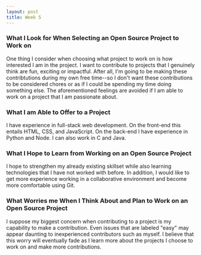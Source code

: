```yaml
---
layout: post
title: Week 5
---
```


### What I Look for When Selecting an Open Source Project to Work on
One thing I consider when choosing what project to work on is how interested I am in the project. I want to contribute to projects that I genuinely think are fun, exciting or impactful. After all, I'm going to be making these contribtutions during my own free time--so I don't want these contributions to be considered chores or as if I could be spending my time doing something else. The aforementioned feelings are avoided if I am able to work on a project that I am passionate about. 

### What I am Able to Offer to a Project
I have experience in full-stack web development. On the front-end this entails HTML, CSS, and JavaScript. On the back-end I have experience in Python and Node. I can also work in C and Java.

### What I Hope to Learn from Working on an Open Source Project
I hope to strengthen my already existing skillset while also learning technologies that I have not worked with before. In addition, I would like to get more experience working in a collaborative environment and become more comfortable using Git.

### What Worries me When I Think About and Plan to Work on an Open Source Project
I suppose my biggest concern when contributing to a project is my capability to make a contribution. Even issues that are labeled "easy" may appear daunting to inexperienced contributors such as myself. I believe that this worry will eventually fade as I learn more about the projects I choose to work on and make more contributions.

